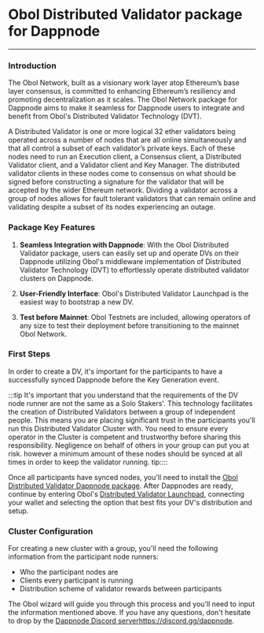 # Obol Distributed Validator package for Dappnode

---

### **Introduction**

The Obol Network, built as a visionary work layer atop Ethereum’s base layer consensus, is committed to enhancing Ethereum’s resiliency and promoting decentralization as it scales. The Obol Network package for Dappnode aims to make it seamless for Dappnode users to integrate and benefit from Obol's Distributed Validator Technology (DVT).

A Distributed Validator is one or more logical 32 ether validators being operated across a number of nodes that are all online simultaneously and that all control a subset of each validator’s private keys. Each of these nodes need to run an Execution client, a Consensus client, a Distributed Validator client, and a Validator client and Key Manager.
The distributed validator clients in these nodes come to consensus on what should be signed before constructing a signature for the validator that will be accepted by the wider Ethereum network. Dividing a validator across a group of nodes allows for fault tolerant validators that can remain online and validating despite a subset of its nodes experiencing an outage.

### **Package Key Features**

1. **Seamless Integration with Dappnode**: With the Obol Distributed Validator package, users can easily set up and operate DVs on their Dappnode utilizing Obol's middleware implementation of Distributed Validator Technology (DVT) to effortlessly operate distributed validator clusters on Dappnode.

2. **User-Friendly Interface**: Obol's Distributed Validator Launchpad is the easiest way to bootstrap a new DV.

3. **Test before Mainnet**: Obol Testnets are included, allowing operators of any size to test their deployment before transitioning to the mainnet Obol Network.

### **First Steps**
In order to create a DV, it's important for the participants to have a successfully synced Dappnode before the Key Generation event.

:::tip It's important that you understand that the requirements of the DV node runner are not the same as a Solo Stakers'. This technology facilitates the creation of Distributed Validators between a group of independent people. This means you are placing significant trust in the participants you'll run this Distributed Validator Cluster with.
You need to ensure every operator in the Cluster is competent and trustworthy before sharing this responsibility. Negligence on behalf of others in your group can put you at risk. however a minimum amount of these nodes should be synced at all times in order to keep the validator running. tip::::

Once all participants have synced nodes, you'll need to install the [Obol Distributed Validator Dappnode package](http://my.dappnode/installer/dnp/%2Fipfs%2FQmfFh6YCjwh7b876G2KgYhvwUWyhmfugYDT5W5sTW5Fq53). After Dappnodes are ready, continue by entering Obol's [Distributed Validator Launchpad](https://goerli.launchpad.obol.tech/), connecting your wallet and selecting the option that best fits your DV's distribution and setup.

### **Cluster Configuration**
For creating a new cluster with a group, you'll need the following information from the participant node runners:
- Who the participant nodes are
- Clients every participant is running
- Distribution scheme of validator rewards between participants

The Obol wizard will guide you through this process and you'll need to input the information mentioned above. If you have any questions, don't hesitate to drop by the [Dappnode Discord server](https://discord.gg/dappnode)https://discord.gg/dappnode.
